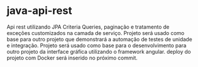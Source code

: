 # java-api-rest
Api rest utilizando JPA Criteria Queries, paginação e tratamento de exceções customizados na camada de serviço.
 Projeto será usado como base para outro projeto que demonstrará a automação de testes de unidade e integração.
 Projeto será usado como base para o desenvolvimento para outro projeto da interface gráfica utilizando o framework angular.
deploy do projeto com Docker será inserido no próximo commit.
